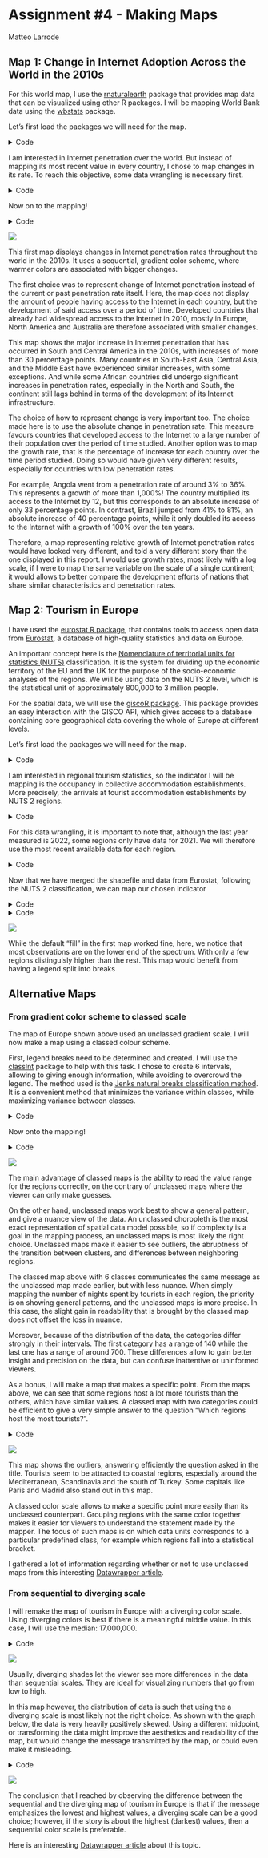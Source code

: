 Assignment \#4 - Making Maps
================
Matteo Larrode

## Map 1: Change in Internet Adoption Across the World in the 2010s

For this world map, I use the
[rnaturalearth](https://cran.r-project.org/web/packages/rnaturalearth/vignettes/rnaturalearth.html)
package that provides map data that can be visualized using other R
packages. I will be mapping World Bank data using the
[wbstats](https://cran.r-project.org/web/packages/wbstats/vignettes/wbstats.html)
package.

Let’s first load the packages we will need for the map.

<details>
<summary>Code</summary>

``` r
library(tidyverse)
library(ggplot2)
library(wbstats)
library(rnaturalearth)
```

</details>

I am interested in Internet penetration over the world. But instead of
mapping its most recent value in every country, I chose to map changes
in its rate. To reach this objective, some data wrangling is necessary
first.

<details>
<summary>Code</summary>

``` r
# set indicator variable to internet users (%) & get its info for later
ind <- "IT.NET.USER.ZS"
indicator_info <- filter(wb_cachelist$indicators, indicator_id == ind)

#get world map as sf object
world <- ne_countries(scale = "medium", returnclass = "sf") %>%
  filter(iso_a3 != "ATA") # remove Antarctica

#get data for internet users (from 2010)
internet_data <- wb_data(ind, start_date = 2010, end_date = 2023)

#DIFFERENCE BETWEEN OLDEST & NEWEST RECORDED VALUES 
#first: mutate data set to add columns with oldest and newest years recorded 
internet_data <- internet_data %>%
  filter(!is.na(IT.NET.USER.ZS))%>%
  group_by(iso3c)%>%
  mutate(min_year = min(date),
         max_year = max(date)) %>% 
  ungroup() %>%
  filter(date == min_year | date == max_year)

#then: compute the % difference between oldest and newest values
final_internet_data <- internet_data %>%
  group_by(iso3c) %>%
  arrange(date, .by_group = TRUE) %>%
  mutate(
    #percent change
    diff_users_pct = (IT.NET.USER.ZS - lag(IT.NET.USER.ZS, default = first(IT.NET.USER.ZS))) /
           lag(IT.NET.USER.ZS, default = 1)*100, 
    #absolute change
    diff_users_abs = IT.NET.USER.ZS - lag(IT.NET.USER.ZS, default = first(IT.NET.USER.ZS)),
    #rate change
    diff_users_x = IT.NET.USER.ZS / lag(IT.NET.USER.ZS, default = first(IT.NET.USER.ZS))) %>%
  filter(diff_users_abs != 0)


#now join the geography dataset & the internet users data
users_world_df <- left_join(world, final_internet_data, by = c("iso_a3" = "iso3c"))
```

</details>

Now on to the mapping!

<details>
<summary>Code</summary>

``` r
it_users_map <- ggplot(users_world_df, aes(fill = diff_users_abs)) +
  geom_sf() +

  theme_void()+
  #more adjustements
  theme(text = element_text(color = "#22211d"),
        plot.margin = margin(0.5, 0.5, 0.5, 0.5, "cm"),
        plot.background = element_rect(fill = "#f5f5f2", color = NA), 
        panel.background = element_rect(fill = "#f5f5f2", color = NA), 
        legend.background = element_rect(fill = "#f5f5f2", color = NA),
        
        plot.title = element_text(size= 13, hjust=0.01, color = "#4e4d47",
                                margin = margin(b = -0.1, t = 0.4, l = 2, unit = "cm")),
        plot.subtitle = element_text(size= 10, hjust=0.01, color = "#4e4d47",
                                margin = margin(b = -0.1, t = 0.43, l = 2, unit = "cm")),
        plot.caption = element_text( size=8, color = "#4e4d47", 
                                 margin = margin(t = 0.7, b = 0.3, r=-99, unit = "cm")),
        legend.position = "bottom",
        legend.text = element_text(size = 8),
        legend.key.height= unit(0.3, 'cm'),
        legend.key.width= unit(1.5, 'cm'))+
  
  scale_fill_viridis_c(option = "plasma")+
  labs(title = "Change in Internet Penetration Across the World in the 2010s",
       subtitle = "Absolute change in % of population with access to the Internet from 2010 to 2021",
    fill = NULL,
    caption = paste("Source:", indicator_info$source_org, " | @matteoStats"))

it_users_map
```

</details>

![](maps_files/figure-commonmark/unnamed-chunk-3-1.png)

This first map displays changes in Internet penetration rates throughout
the world in the 2010s. It uses a sequential, gradient color scheme,
where warmer colors are associated with bigger changes.

The first choice was to represent change of Internet penetration instead
of the current or past penetration rate itself. Here, the map does not
display the amount of people having access to the Internet in each
country, but the development of said access over a period of time.
Developed countries that already had widespread access to the Internet
in 2010, mostly in Europe, North America and Australia are therefore
associated with smaller changes.

This map shows the major increase in Internet penetration that has
occurred in South and Central America in the 2010s, with increases of
more than 30 percentage points. Many countries in South-East Asia,
Central Asia, and the Middle East have experienced similar increases,
with some exceptions. And while some African countries did undergo
significant increases in penetration rates, especially in the North and
South, the continent still lags behind in terms of the development of
its Internet infrastructure.

The choice of how to represent change is very important too. The choice
made here is to use the absolute change in penetration rate. This
measure favours countries that developed access to the Internet to a
large number of their population over the period of time studied.
Another option was to map the growth rate, that is the percentage of
increase for each country over the time period studied. Doing so would
have given very different results, especially for countries with low
penetration rates.

For example, Angola went from a penetration rate of around 3% to 36%.
This represents a growth of more than 1,000%! The country multiplied its
access to the Internet by 12, but this corresponds to an absolute
increase of only 33 percentage points. In contrast, Brazil jumped from
41% to 81%, an absolute increase of 40 percentage points, while it only
doubled its access to the Internet with a growth of 100% over the ten
years.

Therefore, a map representing relative growth of Internet penetration
rates would have looked very different, and told a very different story
than the one displayed in this report. I would use growth rates, most
likely with a log scale, if I were to map the same variable on the scale
of a single continent; it would allows to better compare the development
efforts of nations that share similar characteristics and penetration
rates.

## Map 2: Tourism in Europe

I have used the [eurostat R
package](https://github.com/rOpenGov/eurostat), that contains tools to
access open data from [Eurostat](https://ec.europa.eu/eurostat), a
database of high-quality statistics and data on Europe.

An important concept here is the [Nomenclature of territorial units for
statistics (NUTS)](https://ec.europa.eu/eurostat/web/nuts/background)
classification. It is the system for dividing up the economic territory
of the EU and the UK for the purpose of the socio-economic analyses of
the regions. We will be using data on the NUTS 2 level, which is the
statistical unit of approximately 800,000 to 3 million people.

For the spatial data, we will use the [giscoR
package](https://cran.r-project.org/web/packages/giscoR/vignettes/giscoR.html).
This package provides an easy interaction with the GISCO API, which
gives access to a database containing core geographical data covering
the whole of Europe at different levels.

Let’s first load the packages we will need for the map.

<details>
<summary>Code</summary>

``` r
library(tidyverse)
library(sf)
library(ggplot2)
library(eurostat) #pull data from eurostat
library(giscoR) #pull NUTS 2 & country shapefiles
```

</details>

I am interested in regional tourism statistics, so the indicator I will
be mapping is the occupancy in collective accommodation establishments.
More precisely, the arrivals at tourist accommodation establishments by
NUTS 2 regions.

<details>
<summary>Code</summary>

``` r
#1.NUTS2 AND SHAPEFILES ---------

#define longlat projection
crsLONGLAT <- "+proj=longlat +datum=WGS84 +no_defs +ellps=WGS84 +towgs84=0,0,0"

#get sf object of Europe -> NUTS 2 level
nuts2 <- giscoR::gisco_get_nuts(
    year = "2021",
    resolution = "3",
    nuts_level = "2") %>%
  sf::st_transform(crsLONGLAT)

#get sf object of countries -> overlay map with national boundary map
cntrys <- giscoR::gisco_get_countries(
    year = "2020",
    resolution = "3",
    region = c("Europe", "Asia")) %>%   #Asia included for Cyprus and Moldova
    sf::st_transform(crsLONGLAT)

# Countries in giscoR object but NOT in eurostat dataset
# BA = Bosnia & Herzegovina
# BY = Belarus; GE = Georgia
# MD = Moldova; RU = Russia
# UA = Ukraine
non_eu_list <- c(
    "BA", "BY", "GE",
    "MD", "RU", "UA")

#countries in eurostat dataset
eu_list <- c(unique(nuts2$CNTR_CODE))

#European countries we want mapped
eu <- cntrys %>%
    filter(CNTR_ID %in% eu_list)

#Non-EU countries we want mapped too
non_eu <- cntrys %>%
    filter(CNTR_ID %in% non_eu_list)
```

</details>

For this data wrangling, it is important to note that, although the last
year measured is 2022, some regions only have data for 2021. We will
therefore use the most recent available data for each region.

<details>
<summary>Code</summary>

``` r
#2. EUROSTAT DATA -----------
#indicator for our variable of interest
ind2 <- "tour_occ_arn2"

# get NUTS2-level data
eurostat_df <- eurostat::get_eurostat(ind2, time_format = "num") %>%
  filter(nace_r2 == "I551-I553" & time >= 2020 & c_resid == "TOTAL" & unit == "NR") %>%
  select(geo, time, values) %>%
  mutate(values = round(values / 10000))

names(eurostat_df)[1] <- "NUTS_ID"


#convert to wide data and keep only latest data
wide_df <- pivot_wider(eurostat_df, 
                       names_from = time,
                       values_from = values)%>%
  mutate(values = if_else(is.na(`2022`), `2021`, `2022`)) %>%
  select(NUTS_ID, values)


#3. MERGE SHP AND DATA -----------
df <- left_join(nuts2, wide_df, by = "NUTS_ID")
```

</details>

Now that we have merged the shapefile and data from Eurostat, following
the NUTS 2 classification, we can map our chosen indicator

<details>
<summary>Code</summary>

``` r
#Lambert projection
crsLAEA <- "+proj=laea +lat_0=52 +lon_0=10 +x_0=4321000 +y_0=3210000 +datum=WGS84 +units=m +no_defs"

#bounding box -> center on Europe & omit oversees territories

get_bounding_box_europe <- function() {
    xmin <- -10.6600
    xmax <- 36.5500
    ymin <- 34.5000
    ymax <- 71.0500

    bbox_laea <- sf::st_sfc(
      st_polygon(list(cbind(c(xmin, xmax, xmax, xmin, xmin),
                            c(ymin, ymin, ymax, ymax, ymin)))),
      crs = crsLONGLAT) %>%
      st_transform(crsLAEA)

    bbox <- st_bbox(bbox_laea)
    return(bbox)
}
bbox <- get_bounding_box_europe()
```

</details>
<details>
<summary>Code</summary>

``` r
tourism_eu_map <- ggplot() +
  #fix issue with Kosovo (considered a part of Serbia in the country shp) -> grey base layer 
  geom_sf(data = filter(eu, CNTR_ID == "RS"),
          color = "grey20", size = 0.15, fill = "#cacaca") +
  #make non_eu countries grey b/c no Eurostat data
  geom_sf(data = non_eu, 
          color = "grey20", size = 0.125, fill = "#cacaca") +
  #plot data BUT removing the borders (NUTS2 are too complicated)
  geom_sf(data = df, aes(fill = values), color = NA, size = 0) +
  #add country borders (but without filling the polygons)
  geom_sf(data = eu, color = "grey20", size = 0.125, fill = "transparent") +
    
  coord_sf(
        crs = crsLAEA,
        xlim = c(bbox["xmin"], bbox["xmax"]),
        ylim = c(bbox["ymin"], bbox["ymax"])) +
  
  theme_void()+
  #more adjustements
  theme(text = element_text(color = "#22211d"), 
        plot.margin = margin(0, 1, 0, 1, "cm"),
        plot.background = element_rect(fill = "#f5f5f2", color = NA),
        panel.background = element_rect(fill = "#f5f5f2", color = NA), 
        legend.background = element_rect(fill = "#f5f5f2", color = NA),
        
        plot.title = element_text(size= 13, hjust=0.01, color = "#4e4d47",
                                margin = margin(b = -0.1, t = 0.4, l = 2, unit = "cm")),
        plot.subtitle = element_text(size= 10, hjust=0.01, color = "#4e4d47",
                                margin = margin(b = 0.5, t = 0.43, l = 2, unit = "cm")),
        plot.caption = element_text( size=8, color = "#4e4d47", 
                                 margin = margin(b = 0.3, r=-99, unit = "cm"),
                                 hjust = 1.4),
        legend.position = "right",
        legend.title = element_text(color = "#4e4d47", size = 10))+
  
  scale_fill_viridis_c(option = "plasma", direction = -1, na.value = "#cacaca")+
  labs(
    title = "Tourism in Europe",
    subtitle = "Nights spent at tourist accommodation establishments by NUTS 2 regions in 2021",
    fill = "Legend (x 10,000)",
    caption = paste("Source: Eurostat | @matteoStats"))

tourism_eu_map
```

</details>

![](maps_files/figure-commonmark/unnamed-chunk-8-1.png)

While the default “fill” in the first map worked fine, here, we notice
that most observations are on the lower end of the spectrum. With only a
few regions distinguisly higher than the rest. This map would benefit
from having a legend split into breaks

## Alternative Maps

### From gradient color scheme to classed scale

The map of Europe shown above used an unclassed gradient scale. I will
now make a map using a classed colour scheme.

First, legend breaks need to be determined and created. I will use the
[classInt](https://cran.r-project.org/web/packages/classInt/classInt.pdf)
package to help with this task. I chose to create 6 intervals, allowing
to giving enough information, while avoiding to overcrowd the legend.
The method used is the [Jenks natural breaks classification
method](https://en.wikipedia.org/wiki/Jenks_natural_breaks_optimization).
It is a convenient method that minimizes the variance within classes,
while maximizing variance between classes.

<details>
<summary>Code</summary>

``` r
library(classInt)
library(forcats)

#breaks
brks <- classIntervals(df$values, n = 6, style = "jenks")$brks

#labels (iterate through breaks)
labels <- c()
for (i in 1:(length(brks)-1)) {
    labels <- c(labels, paste0(round(brks[i], 0), "-", round(brks[i + 1], 0)))}

#use cut function to  carve out the categorical variable based on the breaks and labels
# and replace NAs with "No Data" 
df <- df %>%
  mutate(values_classed = cut(values, breaks = brks, labels = labels, include.lowest = T),
         #!! the variable is FACTOR data so we need to create a new factor
         values_classed = fct_expand(values_classed, "No Data"),
         values_classed = fct_explicit_na(values_classed, na_level = "No Data"))

#get colourblind friendly palette for the mapping
colours <- c("#fff3b0", "#a7d08f","#6ea57f", "#587573", "#4f4365","#440154", "#cacaca")
```

</details>

Now onto the mapping!

<details>
<summary>Code</summary>

``` r
tourism_eu_map_classed <- ggplot() +
  #fix issue with Kosovo (considered a part of Serbia in the country shp) -> grey base layer 
  geom_sf(data = filter(eu, CNTR_ID == "RS"),
          color = "grey20", size = 0.15, fill = "#cacaca") +
  #make non_eu countries grey b/c no Eurostat data
  geom_sf(data = non_eu, 
          color = "grey20", size = 0.125, fill = "#cacaca") +
  #plot data BUT removing the borders (NUTS2 are too complicated)
  geom_sf(data = df, aes(fill = values_classed), color = NA, size = 0) +
  #add country borders (but without filling the polygons)
  geom_sf(data = eu, color = "grey20", size = 0.125, fill = "transparent") +
    
  coord_sf(
        crs = crsLAEA,
        xlim = c(bbox["xmin"], bbox["xmax"]),
        ylim = c(bbox["ymin"], bbox["ymax"])) +
  
  scale_fill_manual(
        name = "Legend (x10,000)",
        values = colours,
        drop = F) +
  
  theme_void()+
  #more adjustements
  theme(text = element_text(color = "#22211d"), 
        plot.margin = margin(0, 1, 0, 1, "cm"),
        plot.background = element_rect(fill = "#f5f5f2", color = NA),
        panel.background = element_rect(fill = "#f5f5f2", color = NA), 
        legend.background = element_blank(),
        
        plot.title = element_text(size= 13, hjust=0.01, color = "#4e4d47",
                                margin = margin(b = -0.1, t = 0.4, l = 2, unit = "cm")),
        plot.subtitle = element_text(size= 10, hjust=0.01, color = "#4e4d47",
                                margin = margin(b = 0.5, t = 0.43, l = 2, unit = "cm")),
        plot.caption = element_text( size=8, color = "#4e4d47", 
                                 margin = margin(b = 0.3, r=-99, unit = "cm"),
                                 hjust = 1.4),
        legend.position = "right",
        legend.text = element_text(size = 10),
        legend.title = element_text(color = "#4e4d47", size = 10))+
  
  labs(title = "Tourism in Europe",
       subtitle = "Nights spent at tourist accommodation establishments by NUTS 2 regions in 2021",
       caption = paste("Source: Eurostat | @matteoStats"))

tourism_eu_map_classed
```

</details>

![](maps_files/figure-commonmark/unnamed-chunk-10-1.png)

The main advantage of classed maps is the ability to read the value
range for the regions correctly, on the contrary of unclassed maps where
the viewer can only make guesses.

On the other hand, unclassed maps work best to show a general pattern,
and give a nuance view of the data. An unclassed choropleth is the most
exact representation of spatial data model possible, so if complexity is
a goal in the mapping process, an unclassed maps is most likely the
right choice. Unclassed maps make it easier to see outliers, the
abruptness of the transition between clusters, and differences between
neighboring regions.

The classed map above with 6 classes communicates the same message as
the unclassed map made earlier, but with less nuance. When simply
mapping the number of nights spent by tourists in each region, the
priority is on showing general patterns, and the unclassed maps is more
precise. In this case, the slight gain in readability that is brought by
the classed map does not offset the loss in nuance.

Moreover, because of the distribution of the data, the categories differ
strongly in their intervals. The first category has a range of 140 while
the last one has a range of around 700. These differences allow to gain
better insight and precision on the data, but can confuse inattentive or
uninformed viewers.

As a bonus, I will make a map that makes a specific point. From the maps
above, we can see that some regions host a lot more tourists than the
others, which have similar values. A classed map with two categories
could be efficient to give a very simple answer to the question “Which
regions host the most tourists?”.

<details>
<summary>Code</summary>

``` r
# data wrangling: new variable with 2 categories 
df <- df %>%
  mutate(values_binary = factor(ifelse(values > 450, "> 450", "< 450")),
         #!! the variable is FACTOR data so we need to create a new factor
         values_binary = fct_expand(values_binary, "No Data"),
         values_binary = fct_explicit_na(values_binary, na_level = "No Data"))

colours2 <- colours <- c("#fff3b0","#440154", "#cacaca")

#map
tourism_eu_map_classed2 <- ggplot() +
  #fix issue with Kosovo (considered a part of Serbia in the country shp) -> grey base layer 
  geom_sf(data = filter(eu, CNTR_ID == "RS"),
          color = "grey20", size = 0.15, fill = "#cacaca") +
  #make non_eu countries grey b/c no Eurostat data
  geom_sf(data = non_eu, 
          color = "grey20", size = 0.125, fill = "#cacaca") +
  #plot data BUT removing the borders (NUTS2 are too complicated)
  geom_sf(data = df, aes(fill = values_binary), color = NA, size = 0) +
  #add country borders (but without filling the polygons)
  geom_sf(data = eu, color = "grey20", size = 0.125, fill = "transparent") +
    
  coord_sf(
        crs = crsLAEA,
        xlim = c(bbox["xmin"], bbox["xmax"]),
        ylim = c(bbox["ymin"], bbox["ymax"])) +
  
  scale_fill_manual(
        name = "Legend (x10,000)",
        values = colours,
        drop = F) +
  
  theme_void()+
  #more adjustements
  theme(text = element_text(color = "#22211d"), 
        plot.margin = margin(0, 1, 0, 1, "cm"),
        plot.background = element_rect(fill = "#f5f5f2", color = NA),
        panel.background = element_rect(fill = "#f5f5f2", color = NA), 
        legend.background = element_blank(),
        
        plot.title = element_text(size= 13, hjust=0.01, color = "#4e4d47",
                                margin = margin(b = -0.1, t = 0.4, l = 2, unit = "cm")),
        plot.subtitle = element_text(size= 10, hjust=0.01, color = "#4e4d47",
                                margin = margin(b = 0.5, t = 0.43, l = 2, unit = "cm")),
        plot.caption = element_text( size=8, color = "#4e4d47", 
                                 margin = margin(b = 0.3, r=-99, unit = "cm"),
                                 hjust = 1.4),
        legend.position = "right",
        legend.text = element_text(size = 10),
        legend.title = element_text(color = "#4e4d47", size = 10))+
  
  labs(title = "Where do tourists travel in Europe?",
       subtitle = "Nights spent at tourist accommodation establishments by NUTS 2 regions in 2021",
       caption = paste("Source: Eurostat | @matteoStats"))

tourism_eu_map_classed2
```

</details>

![](maps_files/figure-commonmark/unnamed-chunk-11-1.png)

This map shows the outliers, answering efficiently the question asked in
the title. Tourists seem to be attracted to coastal regions, especially
around the Mediterranean, Scandinavia and the south of Turkey. Some
capitals like Paris and Madrid also stand out in this map.

A classed color scale allows to make a specific point more easily than
its unclassed counterpart. Grouping regions with the same color together
makes it easier for viewers to understand the statement made by the
mapper. The focus of such maps is on which data units corresponds to a
particular predefined class, for example which regions fall into a
statistical bracket.

I gathered a lot of information regarding whether or not to use
unclassed maps from this interesting [Datawrapper
article](https://blog.datawrapper.de/classed-vs-unclassed-color-scales/).

### From sequential to diverging scale

I will remake the map of tourism in Europe with a diverging color scale.
Using diverging colors is best if there is a meaningful middle value. In
this case, I will use the median: 17,000,000.

<details>
<summary>Code</summary>

``` r
tourism_eu_map_div <- ggplot() +
 #fix issue with Kosovo (considered a part of Serbia in the country shp) -> grey base layer 
  geom_sf(data = filter(eu, CNTR_ID == "RS"),
          color = "grey20", size = 0.15, fill = "#cacaca") +
  #make non_eu countries grey b/c no Eurostat data
  geom_sf(data = non_eu, 
          color = "grey20", size = 0.125, fill = "#cacaca") +
  #plot data BUT removing the borders (NUTS2 are too complicated)
  geom_sf(data = df, aes(fill = values), color = NA, size = 0) +
  #add country borders (but without filling the polygons)
  geom_sf(data = eu, color = "grey20", size = 0.125, fill = "transparent") +
  
  coord_sf(
        crs = crsLAEA,
        xlim = c(bbox["xmin"], bbox["xmax"]),
        ylim = c(bbox["ymin"], bbox["ymax"])) +
  
  theme_void()+
  #more adjustements
  theme(text = element_text(color = "#22211d"), 
        plot.margin = margin(0, 1, 0, 1, "cm"),
        plot.background = element_rect(fill = "#f5f5f2", color = NA),
        panel.background = element_rect(fill = "#f5f5f2", color = NA), 
        legend.background = element_rect(fill = "#f5f5f2", color = NA),
        
        plot.title = element_text(size= 13, hjust=0.01, color = "#4e4d47",
                                margin = margin(b = -0.1, t = 0.4, l = 2, unit = "cm")),
        plot.subtitle = element_text(size= 10, hjust=0.01, color = "#4e4d47",
                                margin = margin(b = 0.5, t = 0.43, l = 2, unit = "cm")),
        plot.caption = element_text( size=8, color = "#4e4d47", 
                                 margin = margin(b = 0.3, r=-99, unit = "cm"),
                                 hjust = 1.4),
        legend.position = "right",
        legend.title = element_text(color = "#4e4d47", size = 10))+
  
  # use scale_fill_gradient2() for diverging color scale
  scale_fill_gradient2(low = "#0000AF",mid = "white", high = "#bf3b3b", 
                       midpoint = 170,
                       na.value = "#cacaca") + 
  
  labs(title = "Tourism in Europe",
       subtitle = "Nights spent at tourist accommodation establishments by NUTS 2 regions in 2021",
       fill = "Legend (x 10,000)",
       caption = paste("Source: Eurostat | @matteoStats"))

tourism_eu_map_div
```

</details>

![](maps_files/figure-commonmark/unnamed-chunk-12-1.png)

Usually, diverging shades let the viewer see more differences in the
data than sequential scales. They are ideal for visualizing numbers that
go from low to high.

In this map however, the distribution of data is such that using the a
diverging scale is most likely not the right choice. As shown with the
graph below, the data is very heavily positively skewed. Using a
different midpoint, or transforming the data might improve the
aesthetics and readability of the map, but would change the message
transmitted by the map, or could even make it misleading.

<details>
<summary>Code</summary>

``` r
density_plot <- ggplot(df, aes(x = values))+
  geom_density(col = "#5b92e5")+
  
  theme(text=element_text(family="Roboto"),
        panel.background = element_blank(),
        plot.margin = unit(c(0, 0.5, 0.5, 1), "cm"),
        plot.title=element_text(hjust=0.5, face="bold", size=12, margin = margin(b=10)),
        plot.caption = element_text(size=9, vjust = -2),
        axis.title.x = element_blank(),
        axis.ticks = element_blank(),
        panel.grid.major = element_line(color = "gray", linetype = "dashed", linewidth = 0.2))+
  scale_y_continuous(name = element_text("Density"))+
  scale_fill_discrete(guide = "none")+
  labs(title = "Nights spent at tourist accommodation establishments in 2021 (x10,000)",
       caption="Source: Eurostat | @matteoStats")


density_plot
```

</details>

![](maps_files/figure-commonmark/unnamed-chunk-13-1.png)

The conclusion that I reached by observing the difference between the
sequential and the diverging map of tourism in Europe is that if the
message emphasizes the lowest and highest values, a diverging scale can
be a good choice; however, if the story is about the highest (darkest)
values, then a sequential color scale is preferable.

Here is an interesting [Datawrapper
article](https://blog.datawrapper.de/diverging-vs-sequential-color-scales/)
about this topic.
